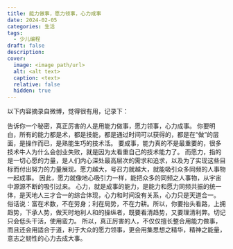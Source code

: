 ```yaml
---
title: 能力做事，愿力领事，心力成事
date: 2024-02-05
categories: 生活
tags:
  - 少儿编程
draft: false
description: 
cover:
  image: <image path/url>
  alt: <alt text>
  caption: <text>
  relative: false
  hidden: true
---
```

以下内容摘录自微博，觉得很有用，记录下：

告诉你一个秘密，真正厉害的人是用能力做事，愿力领事，心力成事。 你要明白，所有的能力都是术，都是技能，都是通过时间可以获得的，都是在“做”的层面，是操作而已，是熟能生巧的技术活。 要成事，能力真的不是最重要的，很多技术牛人为什么会创业失败，就是因为太看重自己的技术能力了。 而愿力，指的是一切心愿的力量，是人们内心深处最高层次的需求和追求，以及为了实现这些目标而付出努力的力量展现。愿力越大，号召力就越大，就能吸引众多同频的人事物一起成事。 因此，愿力就像地心吸引力一样，能把众多的同频之人事物，从宇宙中源源不断的吸引过来。 心力，就是成事的能力，是能力和愿力同频共振的统一体，是天地人三才合一的综合体现，心力和时间没有关系，心力只是天道合一。 俗话说：富在术数，不在劳身；利在局势，不在力耕。所以，你要抬头看路，上拥趋势，下承人势，做天时地利人和的操纵者，既要看清趋势，又要理清利弊。切记只会低头干活，使用蛮力。 所以，真正厉害的人，不仅仅擅长整合用能力做事，而且还会用适合于道，利于大众的愿力领事，更会用集思想之精华，精神之能量，意志之韧性的心力去成大事。